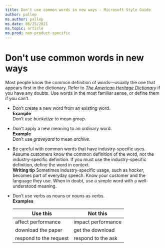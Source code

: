 ```yaml
---
title: Don't use common words in new ways - Microsoft Style Guide
author: pallep
ms.author: pallep
ms.date: 08/25/2021
ms.topic: article
ms.prod: non-product-specific
---
```


# Don't use common words in new ways

Most people know the common definition of words—usually the one that appears first in the dictionary. Refer to [*The American Heritage Dictionary*](https://ahdictionary.com/) if you have any doubts. Use words in the most familiar sense, or define them if you can’t.

  - Don’t create a new word from an existing word.  
    **Example**  
    Don’t use *bucketize* to mean *group*.
    
  - Don't apply a new meaning to an ordinary word.  
    **Example**  
    Don’t use *graveyard* to mean *archive*.  
    
  - Be
    careful with common words that have industry-specific uses.
    Assume customers know the common definition of the word, not
    the industry-specific definition. If you must
    use the industry-specific definition, define the word in
    context.  
    **Writing tip** Sometimes industry-specific usage, such as *hacker*,
    becomes part of everyday speech. Know your customer and the
    language they use. When in doubt, use a simple word with a
    well-understood meaning.  
    
  - Don’t use verbs as nouns or nouns as verbs.  
    **Examples** 
    
    |**Use this**|**Not this**|
    |--|--|
    |affect performance|impact performance|
    |download the paper|get the download|
    |respond to the request|respond to the ask|
